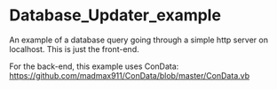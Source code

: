 # Database_Updater_example

An example of a database query going through a simple http server on localhost.  This is just the front-end.

For the back-end, this example uses ConData:
https://github.com/madmax911/ConData/blob/master/ConData.vb
